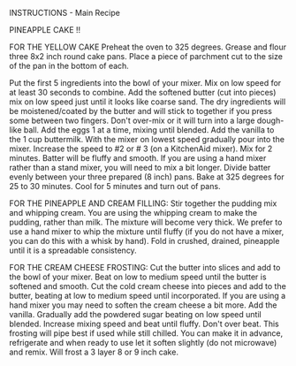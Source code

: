 INSTRUCTIONS - Main Recipe 

PINEAPPLE CAKE !!

FOR THE YELLOW CAKE
Preheat the oven to 325 degrees. Grease and flour three 8x2 inch round cake pans. Place a piece of parchment cut to the size of the pan in the bottom of each.

Put the first 5 ingredients into the bowl of your mixer. Mix on low speed for at least 30 seconds to combine.
Add the softened butter (cut into pieces) mix on low speed just until it looks like coarse sand. The dry ingredients will be moistened/coated by the butter and will stick to together if you press some between two fingers. Don't over-mix or it will turn into a large dough-like ball.
Add the eggs 1 at a time, mixing until blended. 
Add the vanilla to the 1 cup buttermilk. With the mixer on lowest speed gradually pour into the mixer. Increase the speed to #2 or # 3 (on a KitchenAid mixer). Mix for 2 minutes. Batter will be fluffy and smooth. If you are using a hand mixer rather than a stand mixer, you will need to mix a bit longer.
   Divide batter evenly between your three prepared (8 inch) pans.
Bake at 325 degrees for 25 to 30 minutes. Cool for 5 minutes and turn out of pans. 

FOR THE PINEAPPLE AND CREAM FILLING:
Stir together the pudding mix and whipping cream. You are using the whipping cream to make the pudding, rather than milk. The mixture will become very thick.
We prefer to use a hand mixer to whip the mixture until fluffy (if you do not have a mixer, you can do this with a whisk by hand). Fold in crushed, drained, pineapple until it is a spreadable consistency.

FOR THE CREAM CHEESE FROSTING:
Cut the butter into slices and add to the bowl of your mixer. Beat on low to medium speed until the butter is softened and smooth.
Cut the cold cream cheese into pieces and add to the butter, beating at low to medium speed until incorporated. If you are using a hand mixer you may need to soften the cream cheese a bit more.
Add the vanilla. Gradually add the powdered sugar beating on low speed until blended.
Increase mixing speed and beat until fluffy. Don't over beat.
This frosting will pipe best if used while still chilled. You can make it in advance, refrigerate and when ready to use let it soften slightly (do not microwave) and remix.
Will frost a 3 layer 8 or 9 inch cake.